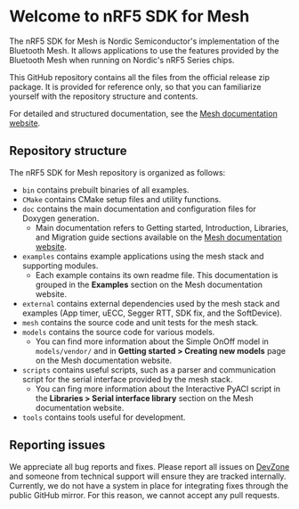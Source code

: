 # Welcome to nRF5 SDK for Mesh

The nRF5 SDK for Mesh is Nordic Semiconductor's implementation of the Bluetooth Mesh. It allows
applications to use the features provided by the Bluetooth Mesh when running on Nordic's
nRF5 Series chips.

This GitHub repository contains all the files from the official release zip package. It is provided for reference only, so that you can familiarize yourself with the repository structure and contents.

For detailed and structured documentation, see the <a href="https://infocenter.nordicsemi.com/topic/struct_sdk/struct/sdk_mesh_latest.html" target="_blank">Mesh documentation website</a>.

## Repository structure

The nRF5 SDK for Mesh repository is organized as follows:
  - `bin` contains prebuilt binaries of all examples.
  - `CMake` contains CMake setup files and utility functions.
  - `doc` contains the main documentation and configuration files for Doxygen generation.
    - Main documentation refers to Getting started, Introduction, Libraries, and Migration guide sections available on the <a href="https://infocenter.nordicsemi.com/topic/struct_sdk/struct/sdk_mesh_latest.html" target="_blank">Mesh documentation website</a>.
  - `examples` contains example applications using the mesh stack and supporting modules.
    - Each example contains its own readme file. This documentation is grouped in the **Examples** section on the Mesh documentation website.
  - `external` contains external dependencies used by the mesh stack and examples (App timer, uECC, Segger RTT, SDK fix, and the SoftDevice).
  - `mesh` contains the source code and unit tests for the mesh stack.
  - `models` contains the source code for various models.
    - You can find more information about the Simple OnOff model in `models/vendor/` and in **Getting started > Creating new models** page on the Mesh documentation website.
  - `scripts` contains useful scripts, such as a parser and communication script for the serial interface provided by the mesh stack.
    - You can fing more information about the Interactive PyACI script in the **Libraries > Serial interface library** section on the Mesh documentation website.
  - `tools` contains tools useful for development.
  
  
## Reporting issues

We appreciate all bug reports and fixes. Please report all issues on
<a href="https://devzone.nordicsemi.com" target="_blank">DevZone</a> and someone from
technical support will ensure they are tracked internally. Currently, we do not have a system in place
for integrating fixes through the public GitHub mirror. For this reason, we cannot accept any pull requests.
